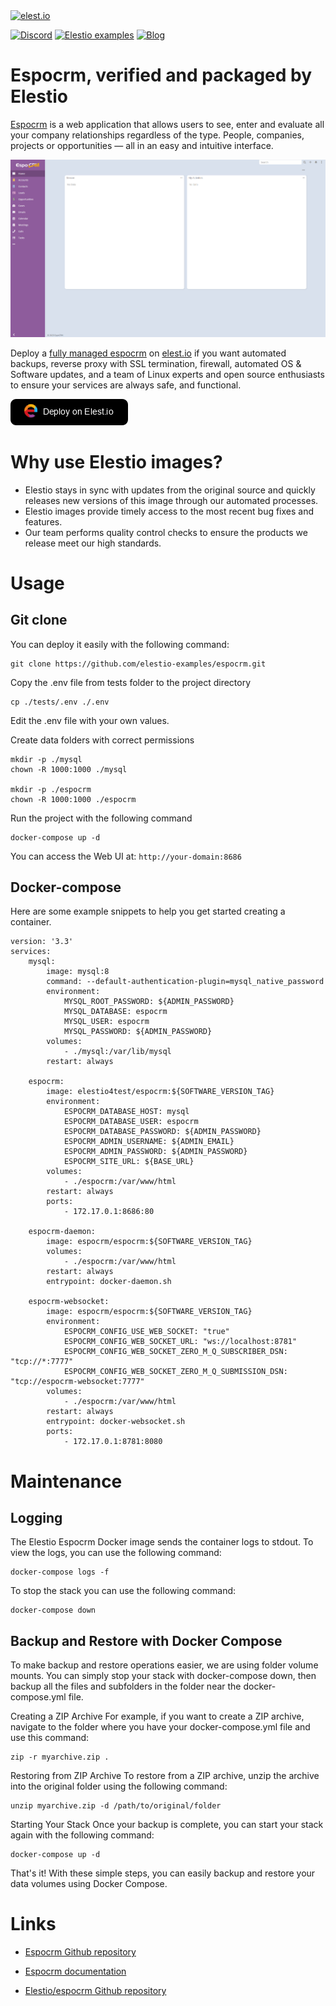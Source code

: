 <a href="https://elest.io">
  <img src="https://elest.io/images/elestio.svg" alt="elest.io" width="150" height="75">
</a>

[![Discord](https://img.shields.io/static/v1.svg?logo=discord&color=f78A38&labelColor=083468&logoColor=ffffff&style=for-the-badge&label=Discord&message=community)](https://discord.gg/4T4JGaMYrD "Get instant assistance and engage in live discussions with both the community and team through our chat feature.")
[![Elestio examples](https://img.shields.io/static/v1.svg?logo=github&color=f78A38&labelColor=083468&logoColor=ffffff&style=for-the-badge&label=github&message=open%20source)](https://github.com/elestio-examples "Access the source code for all our repositories by viewing them.")
[![Blog](https://img.shields.io/static/v1.svg?color=f78A38&labelColor=083468&logoColor=ffffff&style=for-the-badge&label=elest.io&message=Blog)](https://blog.elest.io "Latest news about elestio, open source software, and DevOps techniques.")

# Espocrm, verified and packaged by Elestio

[Espocrm](https://github.com/espocrm/espocrm-docker) is a web application that allows users to see, enter and evaluate all your company relationships regardless of the type. People, companies, projects or opportunities — all in an easy and intuitive interface.

<img src="https://github.com/elestio-examples/espocrm/raw/main/espocrm.png" alt="espocrm" width="800">

Deploy a <a target="_blank" href="https://elest.io/open-source/espocrm">fully managed espocrm</a> on <a target="_blank" href="https://elest.io/">elest.io</a> if you want automated backups, reverse proxy with SSL termination, firewall, automated OS & Software updates, and a team of Linux experts and open source enthusiasts to ensure your services are always safe, and functional.

[![deploy](https://github.com/elestio-examples/espocrm/raw/main/deploy-on-elestio.png)](https://dash.elest.io/deploy?source=cicd&social=dockerCompose&url=https://github.com/elestio-examples/espocrm)

# Why use Elestio images?

- Elestio stays in sync with updates from the original source and quickly releases new versions of this image through our automated processes.
- Elestio images provide timely access to the most recent bug fixes and features.
- Our team performs quality control checks to ensure the products we release meet our high standards.

# Usage

## Git clone

You can deploy it easily with the following command:

    git clone https://github.com/elestio-examples/espocrm.git

Copy the .env file from tests folder to the project directory

    cp ./tests/.env ./.env

Edit the .env file with your own values.

Create data folders with correct permissions

    mkdir -p ./mysql
    chown -R 1000:1000 ./mysql

    mkdir -p ./espocrm
    chown -R 1000:1000 ./espocrm

Run the project with the following command

    docker-compose up -d

You can access the Web UI at: `http://your-domain:8686`

## Docker-compose

Here are some example snippets to help you get started creating a container.

    version: '3.3'
    services:
        mysql:
            image: mysql:8
            command: --default-authentication-plugin=mysql_native_password    
            environment:
                MYSQL_ROOT_PASSWORD: ${ADMIN_PASSWORD}
                MYSQL_DATABASE: espocrm
                MYSQL_USER: espocrm
                MYSQL_PASSWORD: ${ADMIN_PASSWORD}
            volumes:
                - ./mysql:/var/lib/mysql
            restart: always

        espocrm:
            image: elestio4test/espocrm:${SOFTWARE_VERSION_TAG}
            environment:
                ESPOCRM_DATABASE_HOST: mysql
                ESPOCRM_DATABASE_USER: espocrm
                ESPOCRM_DATABASE_PASSWORD: ${ADMIN_PASSWORD}
                ESPOCRM_ADMIN_USERNAME: ${ADMIN_EMAIL}
                ESPOCRM_ADMIN_PASSWORD: ${ADMIN_PASSWORD}
                ESPOCRM_SITE_URL: ${BASE_URL}
            volumes:
                - ./espocrm:/var/www/html
            restart: always
            ports:
                - 172.17.0.1:8686:80

        espocrm-daemon:
            image: espocrm/espocrm:${SOFTWARE_VERSION_TAG}
            volumes:
                - ./espocrm:/var/www/html
            restart: always
            entrypoint: docker-daemon.sh

        espocrm-websocket:
            image: espocrm/espocrm:${SOFTWARE_VERSION_TAG}
            environment:
                ESPOCRM_CONFIG_USE_WEB_SOCKET: "true"
                ESPOCRM_CONFIG_WEB_SOCKET_URL: "ws://localhost:8781"
                ESPOCRM_CONFIG_WEB_SOCKET_ZERO_M_Q_SUBSCRIBER_DSN: "tcp://*:7777"
                ESPOCRM_CONFIG_WEB_SOCKET_ZERO_M_Q_SUBMISSION_DSN: "tcp://espocrm-websocket:7777"
            volumes:
                - ./espocrm:/var/www/html
            restart: always
            entrypoint: docker-websocket.sh
            ports:
                - 172.17.0.1:8781:8080



# Maintenance

## Logging

The Elestio Espocrm Docker image sends the container logs to stdout. To view the logs, you can use the following command:

    docker-compose logs -f

To stop the stack you can use the following command:

    docker-compose down

## Backup and Restore with Docker Compose

To make backup and restore operations easier, we are using folder volume mounts. You can simply stop your stack with docker-compose down, then backup all the files and subfolders in the folder near the docker-compose.yml file.

Creating a ZIP Archive
For example, if you want to create a ZIP archive, navigate to the folder where you have your docker-compose.yml file and use this command:

    zip -r myarchive.zip .

Restoring from ZIP Archive
To restore from a ZIP archive, unzip the archive into the original folder using the following command:

    unzip myarchive.zip -d /path/to/original/folder

Starting Your Stack
Once your backup is complete, you can start your stack again with the following command:

    docker-compose up -d

That's it! With these simple steps, you can easily backup and restore your data volumes using Docker Compose.

# Links

- <a target="_blank" href="https://github.com/espocrm/espocrm-docker">Espocrm Github repository</a>

- <a target="_blank" href="https://docs.espocrm.com/">Espocrm documentation</a>

- <a target="_blank" href="https://github.com/elestio-examples/espocrm">Elestio/espocrm Github repository</a>
